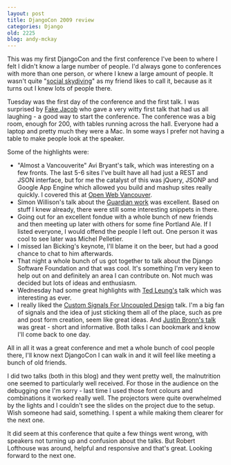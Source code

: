 ```yaml
---
layout: post
title: DjangoCon 2009 review
categories: Django
old: 2225
blog: andy-mckay
---
```

<p>This was my first DjangoCon and the first conference I've been to where I felt I didn't know a large number of people. I'd always gone to conferences with more than one person, or where I knew a large amount of people. It wasn't quite "<a href="http://www.google.com/search?client=safari&rls=en&q=social+skydiving">social skydiving</a>" as my friend likes to call it, because as it turns out I knew lots of people there.</p>
<p>Tuesday was the first day of the conference and the first talk. I was surprised by <a href="http://jtauber.com/">Fake Jacob</a> who gave a very witty first talk that had us all laughing - a good way to start the conference. The conference was a big room, enough for 200, with tables running across the hall. Everyone had a laptop and pretty much they were a Mac. In some ways I prefer not having a table to make people look at the speaker.</p>
<p>Some of the highlights were:</p>
<ul><li>"Almost a Vancouverite" Avi Bryant's talk, which was interesting on a few fronts. The last 5-6 sites I've built have all had just a REST and JSON interface, but for me the catalyst of this was jQuery, JSONP and Google App Engine which allowed you build and mashup sites really quickly. I covered this at <a href=https://mckay.pub.ca/blog/andy/2212/">Open Web Vancouver</a>.</li>
<li>Simon Willison's talk about the <a href="http://simonwillison.net/2009/talks/djangocon-cowboy/">Guardian work</a> was excellent. Based on stuff I knew already, there were still some interesting snippets in there.</li>
<li>Going out for an excellent fondue with a whole bunch of new friends and then meeting up later with others for some fine Portland Ale. If I listed everyone, I would offend the people I left out. One person it was cool to see later was Michel Pelletier.</li>
<li>I missed Ian Bicking's keynote, I'll blame it on the beer, but had a good chance to chat to him afterwards. </li>
<li>That night a whole bunch of us got together to talk about the Django Software Foundation and that was cool. It's something I'm very keen to help out on and definitely an area I can contribute on. Not much was decided but lots of ideas and enthusiasm.</li>
<li>Wednesday had some great highlights with <a href="http://www.sauria.com/blog/2009/09/12/djangocon-2009/">Ted Leung's</a> talk which was interesting as ever.</li>
<li>I really liked the <a href="http://bit.ly/x4JRW">Custom Signals For Uncoupled Design</a> talk. I'm a big fan of signals and the idea of just sticking them all of the place, such as pre and post form creation, seem like great ideas. And <a href="http://bit.ly/CZeB5">Justin Bronn's talk</a> was great - short and informative. Both talks I can bookmark and know I'll come back to one day.</li>
</ul>
<p>All in all it was a great conference and met a whole bunch of cool people there, I'll know next DjangoCon I can walk in and it will feel like meeting a bunch of old friends.</p>
<p>I did two talks (both in this blog) and they went pretty well, the malnutrition one seemed to particularly well received. For those in the audience on the debugging one I'm sorry - last time I used those font colours and combinations it worked really well. The projectors were quite overwhelmed by the lights and I couldn't see the slides on the project due to the setup. Wish someone had said, something. I spent a while making them clearer for the next one.</p>
<p>It did seem at this conference that quite a few things went wrong, with speakers not turning up and confusion about the talks. But Robert Lofthouse was around, helpful and responsive and that's great. Looking forward to the next one.</p>